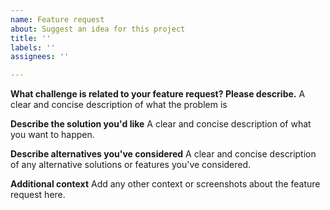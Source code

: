 ```yaml
---
name: Feature request
about: Suggest an idea for this project
title: ''
labels: ''
assignees: ''

---
```



**What challenge is related to your feature request? Please describe.**
A clear and concise description of what the problem is

**Describe the solution you'd like**
A clear and concise description of what you want to happen.

**Describe alternatives you've considered**
A clear and concise description of any alternative solutions or features you've considered.

**Additional context**
Add any other context or screenshots about the feature request here.
